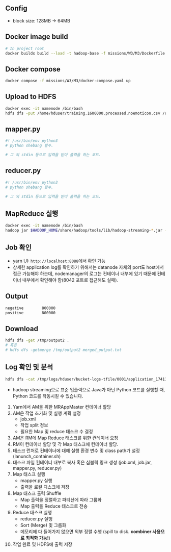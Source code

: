 ## Config
- block size: 128MB -> 64MB

## Docker image build

```bash
# In project root
docker buildx build --load -t hadoop-base -f missions/W3/M3/Dockerfile .
```

## Docker compose

```bash
docker compose -f missions/W3/M3/docker-compose.yaml up
```

## Upload to HDFS

```bash
docker exec -it namenode /bin/bash
hdfs dfs -put /home/hduser/training.1600000.processed.noemoticon.csv /users/hduser
```

## mapper.py
```python
#! /usr/bin/env python3
# python shebang 필수.

# 그 외 stdin 등으로 입력을 받아 출력을 하는 코드.
```

## reducer.py
```python
#! /usr/bin/env python3
# python shebang 필수.

# 그 외 stdin 등으로 입력을 받아 출력을 하는 코드.
```

## MapReduce 실행

```bash
docker exec -it namenode /bin/bash
hadoop jar $HADOOP_HOME/share/hadoop/tools/lib/hadoop-streaming-*.jar -files mapper.py,reducer.py -mapper "python3 mapper.py" -reducer "python3 reducer.py" -input /users/hduser/training.1600000.processed.noemoticon.csv -output /tmp/output2
```

## Job 확인
- yarn UI: `http://localhost:8088`에서 확인 가능
- 상세한 application log를 확인하기 위해서는 datanode 자체의 port도 host에서 접근 가능해야 하는데, nodemanager의 로그는 컨테이너 내부에 있기 때문에 컨테이너 내부에서 확인해야 함(8042 포트로 접근해도 실패).

## Output
```bash
negative        800000
positive        800000
```

## Download
```bash
hdfs dfs -get /tmp/output2 .
# 혹은
# hdfs dfs -getmerge /tmp/output2 merged_output.txt
```

## Log 확인 및 분석
```bash
hdfs dfs -cat /tmp/logs/hduser/bucket-logs-tfile/0001/application_1741147780718_0001/4e8c3065aed1_36075
```

- hadoop streaming으로 표준 입출력으로 Java가 아닌 Python 코드를 실행할 때, Python 코드를 작동시킬 수 있습니다.
1. Yarn에서 AM을 위한 MRAppMaster 컨테이너 할당
2. AM은 작업 초기화 및 실행 계획 설정
    - job.xml
    - 작업 split 정보
    - 필요한 Map 및 reduce 태스크 수 결정
3. AM은 RM에 Map Reduce 태스크를 위한 컨테이너 요청
4. RM이 컨테이너 할당 및 각 Map 태스크에 컨테이너 할당.
5. 태스크 런처로 컨테이너에 대해 실행 환경 변수 및 class path가 설정 (lanunch_container.sh)
6. 태스크 파일 컨테이너 내부로 복사 혹은 심볼릭 링크 생성 (job.xml, job.jar, mapper.py, reducer.py)
7. Map 태스크 실행
    - mapper.py 실행
    - 출력을 로컬 디스크에 저장
8. Map 태스크 출력 Shuffle
    - Map 출력을 정렬하고 파티션에 따라 그룹화
    - Map 출력을 Reduce 태스크로 전송
9. Reduce 태스크 실행
    - reducer.py 실행
    - Sort (Merge) 및 그룹화
    - 메모리에 다 들어가지 않으면 외부 정렬 수행 (spill to disk. **combiner 사용으로 최적화 가능!**)
10. 작업 완료 및 HDFS에 출력 저장